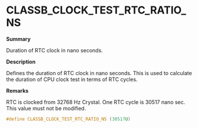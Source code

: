 # CLASSB_CLOCK_TEST_RTC_RATIO_NS

**Summary**

Duration of RTC clock in nano seconds.

**Description**

Defines the duration of RTC clock in nano seconds. This is used to calculate the duration of CPU clock test in terms of RTC cycles.

**Remarks**

RTC is clocked from 32768 Hz Crystal. One RTC cycle is 30517 nano sec. This value must not be modified.

```c
#define CLASSB_CLOCK_TEST_RTC_RATIO_NS (30517U)
```

